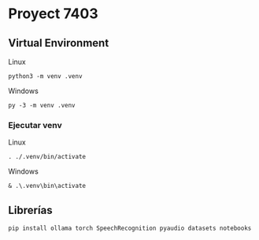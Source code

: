 # Proyect 7403

## Virtual Environment
Linux
```
python3 -m venv .venv
```

Windows
```
py -3 -m venv .venv
```

### Ejecutar venv
Linux
```
. ./.venv/bin/activate
```

Windows
```
& .\.venv\bin\activate
```

## Librerías
```
pip install ollama torch SpeechRecognition pyaudio datasets notebooks
```
